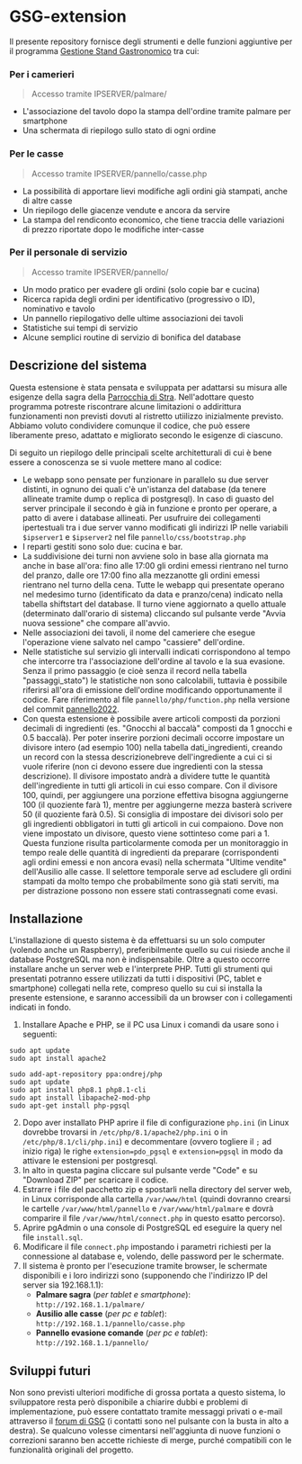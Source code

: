 # GSG-extension
Il presente repository fornisce degli strumenti e delle funzioni aggiuntive per il programma [Gestione Stand Gastronomico](https://www.gestionestandgastronomico.it) tra cui:

### Per i camerieri
>Accesso tramite IPSERVER/palmare/
* L'associazione del tavolo dopo la stampa dell'ordine tramite palmare per smartphone
* Una schermata di riepilogo sullo stato di ogni ordine

### Per le casse
>Accesso tramite IPSERVER/pannello/casse.php
* La possibilità di apportare lievi modifiche agli ordini già stampati, anche di altre casse
* Un riepilogo delle giacenze vendute e ancora da servire
* La stampa del rendiconto economico, che tiene traccia delle variazioni di prezzo riportate dopo le modifiche inter-casse

### Per il personale di servizio
>Accesso tramite IPSERVER/pannello/
* Un modo pratico per evadere gli ordini (solo copie bar e cucina)
* Ricerca rapida degli ordini per identificativo (progressivo o ID), nominativo e tavolo
* Un pannello riepilogativo delle ultime associazioni dei tavoli
* Statistiche sui tempi di servizio
* Alcune semplici routine di servizio di bonifica del database

## Descrizione del sistema
Questa estensione è stata pensata e sviluppata per adattarsi su misura alle esigenze della sagra della [Parrocchia di Stra](https://www.parrocchiadistra.it). Nell'adottare questo programma potreste riscontrare alcune limitazioni o addirittura funzionamenti non previsti dovuti al ristretto utiilizzo inizialmente previsto. Abbiamo voluto condividere comunque il codice, che può essere liberamente preso, adattato e migliorato secondo le esigenze di ciascuno.

Di seguito un riepilogo delle principali scelte architetturali di cui è bene essere a conoscenza se si vuole mettere mano al codice:

* Le webapp sono pensate per funzionare in parallelo su due server distinti, in ognuno dei quali c'è un'istanza del database (da tenere allineate tramite dump o replica di postgresql). In caso di guasto del server principale il secondo è già in funzione e pronto per operare, a patto di avere i database allineati. Per usufruire dei collegamenti ipertestuali tra i due server vanno modificati gli indirizzi IP nelle variabili `$ipserver1` e `$ipserver2` nel file `pannello/css/bootstrap.php`
* I reparti gestiti sono solo due: cucina e bar.
* La suddivisione dei turni non avviene solo in base alla giornata ma anche in base all'ora: fino alle 17:00 gli ordini emessi rientrano nel turno del pranzo, dalle ore 17:00 fino alla mezzanotte gli ordini emessi rientrano nel turno della cena. Tutte le webapp qui presentate operano nel medesimo turno (identificato da data e pranzo/cena) indicato nella tabella shiftstart del database. Il turno viene aggiornato a quello attuale (determinato dall'orario di sistema) cliccando sul pulsante verde "Avvia nuova sessione" che compare all'avvio.
* Nelle associazioni dei tavoli, il nome del cameriere che esegue l'operazione viene salvato nel campo "cassiere" dell'ordine.
* Nelle statistiche sul servizio gli intervalli indicati corrispondono al tempo che intercorre tra l'associazione dell'ordine al tavolo e la sua evasione. Senza il primo passaggio (e cioè senza il record nella tabella "passaggi_stato") le statistiche non sono calcolabili, tuttavia è possibile riferirsi all'ora di emissione dell'ordine modificando opportunamente il codice. Fare riferimento al file `pannello/php/function.php` nella versione del commit [pannello2022](https://github.com/ricfila/GSG-extension/commit/b79265aacca7fd786a8e4431dd1662d129b945dd#diff-cef0a8d117f12d2f790dfdcc848955936c612dc6793dcf996e07611a06b325dd).
* Con questa estensione è possibile avere articoli composti da porzioni decimali di ingredienti (es. "Gnocchi al baccalà" composti da 1 gnocchi e 0.5 baccalà). Per poter inserire porzioni decimali occorre impostare un divisore intero (ad esempio 100) nella tabella dati_ingredienti, creando un record con la stessa descrizionebreve dell'ingrediente a cui ci si vuole riferire (non ci devono essere due ingredienti con la stessa descrizione). Il divisore impostato andrà a dividere tutte le quantità dell'ingrediente in tutti gli articoli in cui esso compare. Con il divisore 100, quindi, per aggiungere una porzione effettiva bisogna aggiungerne 100 (il quoziente farà 1), mentre per aggiungerne mezza basterà scrivere 50 (il quoziente farà 0.5). Si consiglia di impostare dei divisori solo per gli ingredienti obbligatori in tutti gli articoli in cui compaiono. Dove non viene impostato un divisore, questo viene sottinteso come pari a 1.<br>Questa funzione risulta particolarmente comoda per un monitoraggio in tempo reale delle quantità di ingredienti da preparare (corrispondenti agli ordini emessi e non ancora evasi) nella schermata "Ultime vendite" dell'Ausilio alle casse. Il selettore temporale serve ad escludere gli ordini stampati da molto tempo che probabilmente sono già stati serviti, ma per distrazione possono non essere stati contrassegnati come evasi.

## Installazione
L'installazione di questo sistema è da effettuarsi su un solo computer (volendo anche un Raspberry), preferibilmente quello su cui risiede anche il database PostgreSQL ma non è indispensabile. Oltre a questo occorre installare anche un server web e l'interprete PHP. Tutti gli strumenti qui presentati potranno essere utilizzati da tutti i dispositivi (PC, tablet e smartphone) collegati nella rete, compreso quello su cui si installa la presente estensione, e saranno accessibili da un browser con i collegamenti indicati in fondo.

1. Installare Apache e PHP, se il PC usa Linux i comandi da usare sono i seguenti:
```
sudo apt update
sudo apt install apache2

sudo add-apt-repository ppa:ondrej/php
sudo apt update
sudo apt install php8.1 php8.1-cli
sudo apt install libapache2-mod-php
sudo apt-get install php-pgsql
```
2. Dopo aver installato PHP aprire il file di configurazione `php.ini` (in Linux dovrebbe trovarsi in `/etc/php/8.1/apache2/php.ini` o in `/etc/php/8.1/cli/php.ini`) e decommentare (ovvero togliere il `;` ad inizio riga) le righe `extension=pdo_pgsql` e `extension=pgsql` in modo da attivare le estensioni per postgresql.
3. In alto in questa pagina cliccare sul pulsante verde "Code" e su "Download ZIP" per scaricare il codice.
4. Estrarre i file del pacchetto zip e spostarli nella directory del server web, in Linux corrisponde alla cartella `/var/www/html` (quindi dovranno crearsi le cartelle `/var/www/html/pannello` e `/var/www/html/palmare` e dovrà comparire il file `/var/www/html/connect.php` in questo esatto percorso).
5. Aprire pgAdmin o una console di PostgreSQL ed eseguire la query nel file `install.sql`.
6. Modificare il file `connect.php` impostando i parametri richiesti per la connessione al database e, volendo, delle password per le schermate.
7. Il sistema è pronto per l'esecuzione tramite browser, le schermate disponibili e i loro indirizzi sono (supponendo che l'indirizzo IP del server sia 192.168.1.1):
   * **Palmare sagra** (*per tablet e smartphone*): `http://192.168.1.1/palmare/`
   * **Ausilio alle casse** (*per pc e tablet*): `http://192.168.1.1/pannello/casse.php`
   * **Pannello evasione comande** (*per pc e tablet*): `http://192.168.1.1/pannello/`

## Sviluppi futuri
Non sono previsti ulteriori modifiche di grossa portata a questo sistema, lo sviluppatore resta però disponibile a chiarire dubbi e problemi di implementazione, può essere contattato tramite messaggi privati o e-mail attraverso il [forum di GSG](https://gestionestandgastronomico.forumfree.it/?act=Profile&MID=11997612) (i contatti sono nel pulsante con la busta in alto a destra). Se qualcuno volesse cimentarsi nell'aggiunta di nuove funzioni o correzioni saranno ben accette richieste di merge, purché compatibili con le funzionalità originali del progetto.